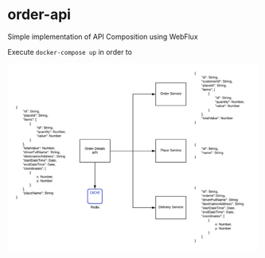 # order-api

Simple implementation of API Composition using WebFlux

Execute ``docker-compose up`` in order to 

![diagram](order-api.png)

